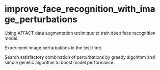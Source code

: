 # improve_face_recognition_with_image_perturbations
 
Using AFFACT data augmentation technique to train deep face recognition model. 

Experiment image perturbations in the test time. 

Search satisfactory combination of perturbations by greedy algorithm and simple genetic algorithm to boost model performance. 
